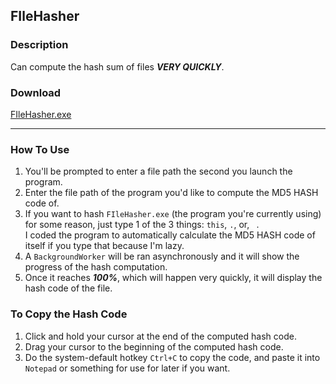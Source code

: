## FIleHasher
### Description
Can compute the hash sum of files ***VERY QUICKLY***.

### Download
[FIleHasher.exe](https://github.com/Lexz-08/FIleHasher/releases/download/hasher/FIleHasher.exe)

---

### How To Use
  1. You'll be prompted to enter a file path the second you launch the program.
  2. Enter the file path of the program you'd like to compute the MD5 HASH code of.
  3. If you want to hash `FIleHasher.exe` (the program you're currently using) for some reason, just type 1 of the 3 things: `this`, `.`, or, ` `.<br>
  I coded the program to automatically calculate the MD5 HASH code of itself if you type that because I'm lazy.
  4. A `BackgroundWorker` will be ran asynchronously and it will show the progress of the hash computation.
  5. Once it reaches ***100%***, which will happen very quickly, it will display the hash code of the file.

### To Copy the Hash Code
  1. Click and hold your cursor at the end of the computed hash code.
  2. Drag your cursor to the beginning of the computed hash code.
  3. Do the system-default hotkey `Ctrl+C` to copy the code, and paste it into `Notepad` or something for use for later if you want.

